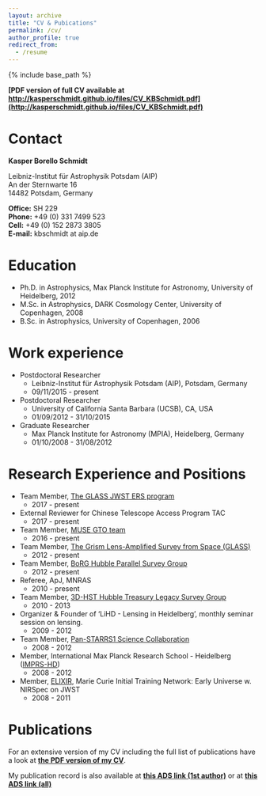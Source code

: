 ```yaml
---
layout: archive
title: "CV & Pubications"
permalink: /cv/
author_profile: true
redirect_from:
  - /resume
---
```


{% include base_path %}

__[PDF version of full CV available at http://kasperschmidt.github.io/files/CV_KBSchmidt.pdf](http://kasperschmidt.github.io/files/CV_KBSchmidt.pdf)__

Contact
======

__Kasper Borello Schmidt__

Leibniz-Institut für Astrophysik Potsdam (AIP)  
An der Sternwarte 16  
14482 Potsdam, Germany

__Office:__ SH 229  
__Phone:__ +49 (0) 331 7499 523  
__Cell:__ +49 (0) 152 2873 3805  
__E-mail:__ kbschmidt at aip.de  

Education
======
* Ph.D. in Astrophysics, Max Planck Institute for Astronomy, University of Heidelberg, 2012
* M.Sc. in Astrophysics, DARK Cosmology Center, University of Copenhagen, 2008
* B.Sc. in Astrophysics, University of Copenhagen, 2006

Work experience
======
* Postdoctoral Researcher  * Leibniz-Institut für Astrophysik Potsdam (AIP), Potsdam, Germany
  * 09/11/2015 - present* Postdoctoral Researcher  * University of California Santa Barbara (UCSB), CA, USA  * 01/09/2012 - 31/10/2015* Graduate Researcher
  * Max Planck Institute for Astronomy (MPIA), Heidelberg, Germany
  * 01/10/2008 - 31/08/2012
      
Research Experience and Positions
======* Team Member, [The GLASS JWST ERS program](http://glass.astro.ucla.edu/ers/)
  * 2017 - present
* External Reviewer for Chinese Telescope Access Program TAC
  * 2017 - present* Team Member, [MUSE GTO team](http://muse-vlt.eu/science/)
  * 2016 - present* Team Member, [The Grism Lens-Amplified Survey from Space (GLASS)](http://glass.astro.ucla.edu/)
  * 2012 - present* Team Member, [BoRG Hubble Parallel Survey Group](http://borg.astro.ucla.edu/)
  * 2012 - present* Referee, ApJ, MNRAS
  * 2010 - present* Team Member, [3D-HST Hubble Treasury Legacy Survey Group](https://3dhst.research.yale.edu/)
  * 2010 - 2013* Organizer & Founder of ‘LiHD - Lensing in Heidelberg’, monthly seminar session on lensing. 
  * 2009 - 2012* Team Member, [Pan-STARRS1 Science Collaboration](http://panstarrs.stsci.edu/)
  * 2008 - 2012* Member, International Max Planck Research School - Heidelberg ([IMPRS-HD](http://imprs-hd.mpg.de/))
  * 2008 - 2012* Member, [ELIXIR](http://www.iap.fr/elixir/index.html), Marie Curie Initial Training Network: Early Universe w. NIRSpec on JWST  * 2008 - 2011
Publications
======
For an extensive version of my CV including the full list of publications have a look at __[the PDF version of my CV](http://kasperschmidt.github.io/files/CV_KBSchmidt.pdf)__.

My publication record is also available at __[this ADS link (1st author)](http://adsabs.harvard.edu/cgi-bin/nph-abs_connect?db_key=AST&db_key=PRE&qform=AST&arxiv_sel=astro-ph&arxiv_sel=cond-mat&arxiv_sel=cs&arxiv_sel=gr-qc&arxiv_sel=hep-ex&arxiv_sel=hep-lat&arxiv_sel=hep-ph&arxiv_sel=hep-th&arxiv_sel=math&arxiv_sel=math-ph&arxiv_sel=nlin&arxiv_sel=nucl-ex&arxiv_sel=nucl-th&arxiv_sel=physics&arxiv_sel=quant-ph&arxiv_sel=q-bio&sim_query=YES&ned_query=YES&adsobj_query=YES&aut_xct=YES&obj_req=YES&aut_logic=OR&obj_logic=AND&author=%5ESchmidt%2C+Kasper+B.%0D%0A%5ESchmidt%2C+K.+B.&object=&start_mon=01&start_year=2007&end_mon=&end_year=&ttl_logic=OR&title=&txt_logic=OR&text=&nr_to_return=200&start_nr=1&jou_pick=ALL&ref_stems=&data_and=ALL&group_and=ALL&start_entry_day=&start_entry_mon=&start_entry_year=&end_entry_day=&end_entry_mon=&end_entry_year=&min_score=&sort=SCORE&data_type=SHORT&aut_syn=YES&ttl_syn=YES&txt_syn=YES&aut_wt=1.0&obj_wt=1.0&ttl_wt=0.3&txt_wt=3.0&aut_wgt=YES&obj_wgt=YES&ttl_wgt=YES&txt_wgt=YES&ttl_sco=YES&txt_sco=YES&version=1)__ or at __[this ADS link (all)](http://adsabs.harvard.edu/cgi-bin/nph-abs_connect?db_key=AST&db_key=PRE&qform=AST&arxiv_sel=astro-ph&arxiv_sel=cond-mat&arxiv_sel=cs&arxiv_sel=gr-qc&arxiv_sel=hep-ex&arxiv_sel=hep-lat&arxiv_sel=hep-ph&arxiv_sel=hep-th&arxiv_sel=math&arxiv_sel=math-ph&arxiv_sel=nlin&arxiv_sel=nucl-ex&arxiv_sel=nucl-th&arxiv_sel=physics&arxiv_sel=quant-ph&arxiv_sel=q-bio&sim_query=YES&ned_query=YES&adsobj_query=YES&aut_xct=YES&obj_req=YES&aut_logic=OR&obj_logic=AND&author=Schmidt%2C+Kasper+B.%0D%0ASchmidt%2C+K.+B.&object=&start_mon=01&start_year=2007&end_mon=&end_year=&ttl_logic=OR&title=&txt_logic=OR&text=&nr_to_return=200&start_nr=1&jou_pick=ALL&ref_stems=&data_and=ALL&group_and=ALL&start_entry_day=&start_entry_mon=&start_entry_year=&end_entry_day=&end_entry_mon=&end_entry_year=&min_score=&sort=SCORE&data_type=SHORT&aut_syn=YES&ttl_syn=YES&txt_syn=YES&aut_wt=1.0&obj_wt=1.0&ttl_wt=0.3&txt_wt=3.0&aut_wgt=YES&obj_wgt=YES&ttl_wgt=YES&txt_wgt=YES&ttl_sco=YES&txt_sco=YES&version=1)__
